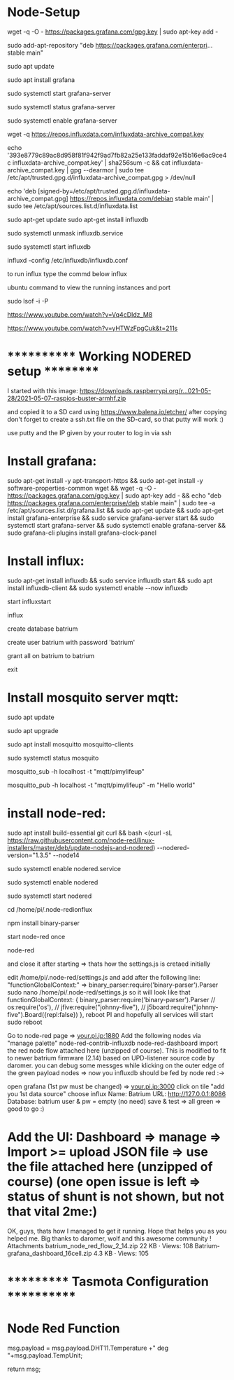 # Node-Setup


wget -q -O - https://packages.grafana.com/gpg.key | sudo apt-key add -

sudo add-apt-repository "deb https://packages.grafana.com/enterpri... stable main"

sudo apt update

sudo apt install grafana

sudo systemctl start grafana-server

sudo systemctl status grafana-server

sudo systemctl enable grafana-server





wget -q https://repos.influxdata.com/influxdata-archive_compat.key

echo '393e8779c89ac8d958f81f942f9ad7fb82a25e133faddaf92e15b16e6ac9ce4c influxdata-archive_compat.key' | sha256sum -c && cat influxdata-archive_compat.key | gpg --dearmor | sudo tee /etc/apt/trusted.gpg.d/influxdata-archive_compat.gpg > /dev/null

echo 'deb [signed-by=/etc/apt/trusted.gpg.d/influxdata-archive_compat.gpg] https://repos.influxdata.com/debian stable main' | sudo tee /etc/apt/sources.list.d/influxdata.list

sudo apt-get update
sudo apt-get install influxdb

sudo systemctl unmask influxdb.service

sudo systemctl start influxdb

influxd -config /etc/influxdb/influxdb.conf

to run influx type the commd below
influx

ubuntu command to view the running instances and port

sudo lsof -i -P

https://www.youtube.com/watch?v=Vq4cDIdz_M8


https://www.youtube.com/watch?v=yHTWzFpgCuk&t=211s


# ********** Working NODERED setup ********

I started with this image:
https://downloads.raspberrypi.org/r...021-05-28/2021-05-07-raspios-buster-armhf.zip


and copied it to a SD card using https://www.balena.io/etcher/
after copying don't forget to create a ssh.txt file on the SD-card, so that putty will work :)

use putty and the IP given by your router to log in via ssh

# Install grafana:

sudo apt-get install -y apt-transport-https && sudo apt-get install -y software-properties-common wget && wget -q -O - https://packages.grafana.com/gpg.key | sudo apt-key add - && echo "deb https://packages.grafana.com/enterprise/deb stable main" | sudo tee -a /etc/apt/sources.list.d/grafana.list && sudo apt-get update && sudo apt-get install grafana-enterprise && sudo service grafana-server start && sudo systemctl start grafana-server && sudo systemctl enable grafana-server && sudo grafana-cli plugins install grafana-clock-panel

# Install influx:
sudo apt-get install influxdb && sudo service influxdb start && sudo apt install influxdb-client && sudo systemctl enable --now influxdb

start influxstart 

influx

create database batrium

create user batrium with password 'batrium'

grant all on batrium to batrium

exit


# Install mosquito server mqtt:

sudo apt update

sudo apt upgrade

sudo apt install mosquitto mosquitto-clients

sudo systemctl status mosquito

mosquitto_sub -h localhost -t "mqtt/pimylifeup"

mosquitto_pub -h localhost -t "mqtt/pimylifeup" -m "Hello world"





# install node-red:
sudo apt install build-essential git curl && bash <(curl -sL https://raw.githubusercontent.com/node-red/linux-installers/master/deb/update-nodejs-and-nodered) --nodered-version="1.3.5" --node14

sudo systemctl enable nodered.service

sudo systemctl enable nodered

sudo systemctl start nodered

cd /home/pi/.node-redionflux

npm install binary-parser

start node-red once

node-red

and close it after starting => thats how the settings.js is cretaed initially


edit /home/pi/.node-red/settings.js and add after the following line: "functionGlobalContext:" => binary_parser:require('binary-parser').Parser
sudo nano /home/pi/.node-red/settings.js
so it will look like that
functionGlobalContext: {
binary_parser:require('binary-parser').Parser
// os:require('os'),
// jfive:require("johnny-five"),
// j5board:require("johnny-five").Board({repl:false})
},
reboot PI and hopefully all services will start
sudo reboot

Go to node-red page => <your.pi.ip:1880>
Add the following nodes via "manage palette"
node-red-contrib-influxdb
node-red-dashboard
import the red node flow attached here (unzipped of course). This is modified to fit to newer batrium firmware (2.14) based on UPD-listener source code by daromer.
you can debug some messges while klicking on the outer edge of the green payload nodes
=> now you influxdb should be fed by node red :->

open grafana (1st pw must be changed) => <your.pi.ip:3000>
click on tile "add you 1st data source"
choose influx
Name: Batrium
URL: http://127.0.0.1:8086
Database: batrium
user & pw = empty (no need)
save & test => all green => good to go :)

Add the UI:
Dashboard => manage => Import >= upload JSON file => use the file attached here (unzipped of course)
(one open issue is left => status of shunt is not shown, but not that vital 2me:)
===
OK, guys, thats how I managed to get it running. Hope that helps you as you helped me.
Big thanks to daromer, wolf and this awesome community !
Attachments
batrium_node_red_flow_2_14.zip
22 KB · Views: 108
Batrium-grafana_dashboard_16cell.zip
4.3 KB · Views: 105


# ********* Tasmota Configuration  **********
# Node Red Function

msg.payload = msg.payload.DHT11.Temperature +" deg "+msg.payload.TempUnit;

return msg;
